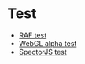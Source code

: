 # Test
* [RAF test](https://06wj.github.io/test/rafTest/)
* [WebGL alpha test](https://06wj.github.io/test/webglAlphaTest/)
* [SpectorJS test](https://06wj.github.io/test/spectorJSTest/index.html)
